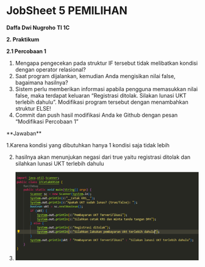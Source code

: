 # JobSheet 5 PEMILIHAN

**Daffa Dwi Nugroho**
**TI 1C**

**2. Praktikum**

**2.1 Percobaan 1**
1. Mengapa pengecekan pada struktur IF tersebut tidak melibatkan kondisi dengan
operator relasional?
2. Saat program dijalankan, kemudian Anda mengisikan nilai false, bagaimana hasilnya?
3. Sistem perlu memberikan informasi apabila pengguna memasukkan nilai false, maka
terdapat keluaran “Registrasi ditolak. Silakan lunasi UKT terlebih dahulu”. Modifikasi
program tersebut dengan menambahkan struktur ELSE!
4. Commit dan push hasil modifikasi Anda ke Github dengan pesan “Modifikasi
Percobaan 1”
<p>**Jawaban**</p>

1.Karena kondisi yang dibutuhkan hanya 1 kondisi saja tidak lebih

2. hasilnya akan menunjukan negasi dari true yaitu registrasi ditolak  dan silahkan lunasi UKT terlebih dahulu

3. ![Flowchart 1](https://github.com/Dapa-yap/PraktikumDaspro/blob/main/MINGGU_7/img/prak.png?raw=true)


